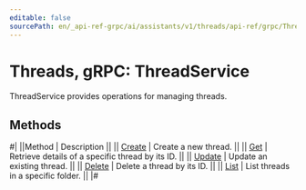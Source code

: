 ```yaml
---
editable: false
sourcePath: en/_api-ref-grpc/ai/assistants/v1/threads/api-ref/grpc/Thread/index.md
---
```


# Threads, gRPC: ThreadService

ThreadService provides operations for managing threads.

## Methods

#|
||Method | Description ||
|| [Create](create.md) | Create a new thread. ||
|| [Get](get.md) | Retrieve details of a specific thread by its ID. ||
|| [Update](update.md) | Update an existing thread. ||
|| [Delete](delete.md) | Delete a thread by its ID. ||
|| [List](list.md) | List threads in a specific folder. ||
|#
